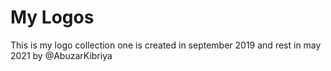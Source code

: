 # My Logos
This is my logo collection one is created in september 2019
and rest in may 2021 by @AbuzarKibriya
